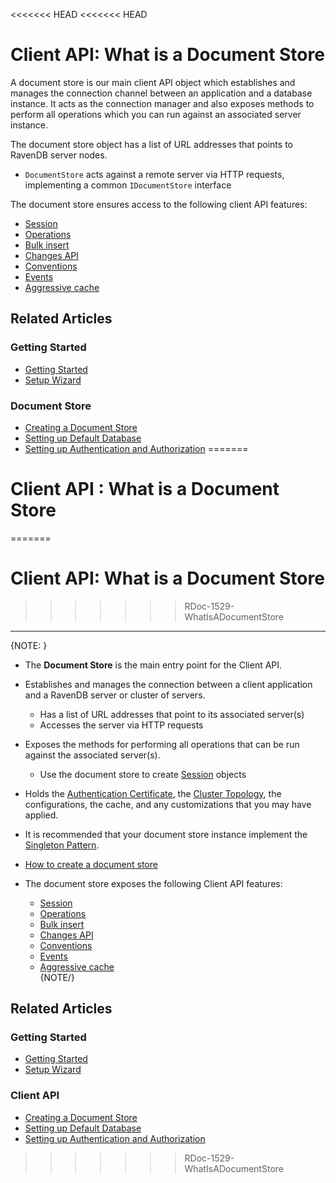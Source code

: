 <<<<<<< HEAD
<<<<<<< HEAD
# Client API: What is a Document Store

A document store is our main client API object which establishes and manages the connection channel between an application and a database instance. 
It acts as the connection manager and also exposes methods to perform all operations which you can run against an associated server instance.

The document store object has a list of URL addresses that points to RavenDB server nodes.

* `DocumentStore` acts against a remote server via HTTP requests, implementing a common `IDocumentStore` interface

The document store ensures access to the following client API features:

* [Session](../client-api/session/what-is-a-session-and-how-does-it-work)
* [Operations](../client-api/operations/what-are-operations)
* [Bulk insert](../client-api/bulk-insert/how-to-work-with-bulk-insert-operation)
* [Changes API](../client-api/changes/what-is-changes-api)
* [Conventions](../client-api/configuration/conventions)
* [Events](../client-api/session/how-to/subscribe-to-events)
* [Aggressive cache](../client-api/how-to/setup-aggressive-caching)

## Related Articles

### Getting Started

- [Getting Started](../start/getting-started)
- [Setup Wizard](../start/installation/setup-wizard)

### Document Store

- [Creating a Document Store](../client-api/creating-document-store)
- [Setting up Default Database](../client-api/setting-up-default-database)
- [Setting up Authentication and Authorization](../client-api/setting-up-authentication-and-authorization)
=======
# Client API : What is a Document Store
=======
# Client API: What is a Document Store
>>>>>>> RDoc-1529-WhatIsADocumentStore
---
{NOTE: }

* The **Document Store** is the main entry point for the Client API.  

* Establishes and manages the connection between a client application and a RavenDB server or cluster of servers.   
  * Has a list of URL addresses that point to its associated server(s)  
  * Accesses the server via HTTP requests  

* Exposes the methods for performing all operations that can be run against the associated server(s).  
  * Use the document store to create [Session](../client-api/session/what-is-a-session-and-how-does-it-work) objects  

* Holds the [Authentication Certificate](../client-api/setting-up-authentication-and-authorization), the 
[Cluster Topology](../server/clustering/rachis/cluster-topology), the configurations, the cache, and any customizations that you may have applied.  

* It is recommended that your document store instance implement the [Singleton Pattern](https://csharpindepth.com/articles/Singleton).  

* [How to create a document store](../client-api/creating-document-store)

* The document store exposes the following Client API features:  
  * [Session](../client-api/session/what-is-a-session-and-how-does-it-work)  
  * [Operations](../client-api/operations/what-are-operations)  
  * [Bulk insert](../client-api/bulk-insert/how-to-work-with-bulk-insert-operation)  
  * [Changes API](../client-api/changes/what-is-changes-api)  
  * [Conventions](../client-api/configuration/conventions)  
  * [Events](../client-api/session/how-to/subscribe-to-events)  
  * [Aggressive cache](../client-api/how-to/setup-aggressive-caching)  
{NOTE/}

## Related Articles

### Getting Started

- [Getting Started](../start/getting-started)
- [Setup Wizard](../start/installation/setup-wizard)

### Client API

- [Creating a Document Store](../client-api/creating-document-store)
- [Setting up Default Database](../client-api/setting-up-default-database)
- [Setting up Authentication and Authorization](../client-api/setting-up-authentication-and-authorization)
>>>>>>> RDoc-1529-WhatIsADocumentStore
